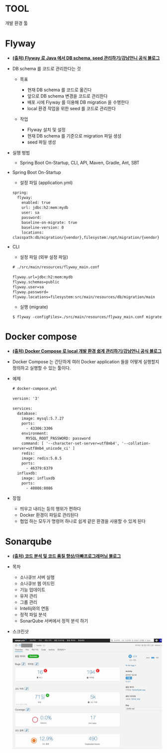 TOOL
=====

개발 환경 툴

Flyway
=====

- [**(출처) Flyway 로 Java 에서 DB schema, seed 관리하기/강남언니 공식 블로그**](https://blog.gangnamunni.com/post/introducing-flyway)

- DB schema 를 코드로 관리한다는 것
   - 목표
      - 현재 DB schema 를 코드로 옮긴다
      - 앞으로 DB schema 변경을 코드로 관리한다
      - 배포 시에 Flyway 를 이용해 DB migration 을 수행한다
      - local 환경 작업을 위한 seed 를 코드로 관리한다

   - 작업
      - Flyway 설치 및 설정
      - 현재 DB schema 를 기준으로 migration 파일 생성
      - seed 파일 생성

- 실행 벙법
   - Spring Boot On-Startup, CLI, API, Maven, Gradle, Ant, SBT


- Spring Boot On-Startup
   - 설정 파일 (application.yml)

	```
	spring:
	  flyway:
	    enabled: true
	    url: jdbc:h2:mem:mydb
	    user: sa
	    password:
	    baseline-on-migrate: true
	    baseline-version: 0
	    locations: classpath:db/migration/{vendor},filesystem:/opt/migration/{vendor}
	```

- CLI
   - 설정 파일 (외부 설정 파일)

	```
	# ./src/main/resources/flyway_main.conf
	
	flyway.url=jdbc:h2:mem:mydb
	flyway.schemas=public
	flyway.user=sa
	flyway.password=
	flyway.locations=filesystem:src/main/resources/db/migration/main
	```

   - 실행 (migrate)

	```
	$ flyway -configFiles=./src/main/resources/flyway_main.conf migrate
	```

Docker compose
=====

- [**(출처) Docker Compose 로 local 개발 환경 쉽게 관리하기/강남언니 공식 블로그**](https://blog.gangnamunni.com/post/docker-compose-for-local-env)
      
- Docker Compose 는 간단하게 여러 Docker application 들을 어떻게 실행할지 정의하고 실행할 수 있는 툴이다.

- 예제

	```
	# docker-compose.yml
	
	version: '3'
	
	services:
	  database:
	    image: mysql:5.7.27
	    ports:
	      - 43306:3306
	    environment:
	      MYSQL_ROOT_PASSWORD: password
	    command: [ '--character-set-server=utf8mb4', '--collation-server=utf8mb4_unicode_ci' ]
		redis:
	    image: redis:5.0.5
	    ports:
	      - 46379:6379
	  influxdb:
	    image: influxdb
	    ports:
	      - 48086:8086
	```

- 장점
   - 띄우고 내리는 등의 행위가 편하다
   - Docker 환경이 파일로 관리된다
   - 협업 하는 모두가 명령어 하나로 쉽게 같은 환경을 사용할 수 있게 된다

Sonarqube
=====

- [**(출처) 코드 분석 및 코드 품질 향상/아빠프로그래머님 블로그**](https://daddyprogrammer.org/post/817/sonarqube-analysis-intergrated-intellij/)

- 목차
   - 소나큐브 서버 실행
   - 소나큐브 웹 어드민
   - 기능 업데이트
   - 유저 관리
   - 그룹 관리
   - Intellij와의 연동
   - 정적 파일 분석
   - SonarQube 서버에서 정적 분석 하기

- 스크린샷
   
   <img title="Sonarqube" src="./images/sonarQube_screenshot.png" alt="Sonarqube" width="800px">
